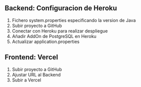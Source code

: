 ## Backend: Configuracion de Heroku
1. Fichero system.properties especificando la version de Java
2. Subir proyecto a GitHub
3. Conectar con Heroku para realizar despliegue
4. Añadir AddOn de PostgreSQL en Heroku
5. Actualizar application.properties

## Frontend: Vercel
1. Subir proyecto a GitHub
2. Ajustar URL al Backend
3. Subir a Vercel